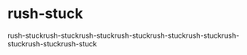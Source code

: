 # rush-stuck
rush-stuckrush-stuckrush-stuckrush-stuckrush-stuckrush-stuckrush-stuckrush-stuckrush-stuck
